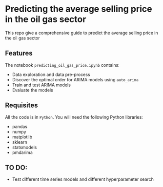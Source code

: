 # Predicting the average selling price in the oil gas sector

This repo give a comprehensive guide to predict the average selling price in the oil gas sector

## Features

The notebook `predicting_oil_gas_price.ipynb` contains:
* Data exploration and data pre-process
* Discover the optimal order for ARIMA models using `auto_arima`
* Train and test ARIMA models
* Evaluate the models

## Requisites

All the code is in `Python`. You will need the following Python libraries:
* pandas
* numpy
* matplotlib
* sklearn
* statsmodels
* pmdarima

## TO DO:

* Test different time series models and different hyperparameter search